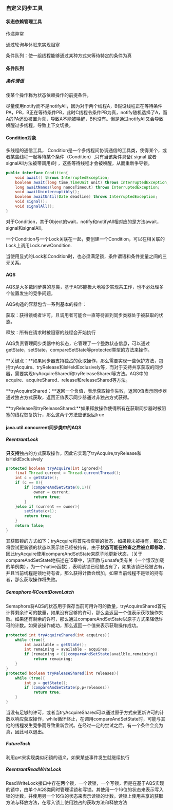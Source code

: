 ### 自定义同步工具

#### 状态依赖管理工具

传递异常

通过轮询与休眠来实现阻塞

条件队列：使一组线程能够通过某种方式来等待特定的条件为真

#### 条件队列

##### 条件谓语

使某个操作称为状态依赖操作的前提条件，

尽量使用notify而不是notifyAll，因为对于两个线程A，B假设线程正在等待条件PA，PB，B正在等待条件PB，此时C线程令条件PB为真，notify随机选择了A，而A的PA还没被置为真，导致A不能被唤醒，B也没有。但是通过notifyAll又会导致唤醒过多线程，导致上下文切换。

#### Condition对象

多线程的通信工具， Condition是一个多线程间协调通信的工具类，使得某个，或者某些线程一起等待某个条件（Condition）,只有当该条件具备( signal 或者 signalAll方法被带调用)时 ，这些等待线程才会被唤醒，从而重新争夺锁。 

```java
public interface Condition{
	void await() throws InterruptedException;
    boolean await(long time,TimeUnit unit) throws InterruptedException;
    long awaitNanos(long nanosTimeout) throws InterruptedException;
    void awaitUninterruptibly();
    boolean awaitUntil(Date deadline) throws InterruptedException;
    void signal();
    void signalAll();
}
```

对于Condition，其于Object的wait，notify和notifyAll相对应的是方法await，signal和signalAll。

一个Condition与一个Lock关联在一起，要创建一个Condition，可以在相关联的Lock上调用Lock.newCondition.

当使用显式的Lock和Condition时，也必须满足锁，条件谓语和条件变量之间的三元关系。

#### AQS

AQS是大多数同步类的基类，基于AQS能极大地减少实现共工作，也不必处理多个位置发生的竞争问题，

AQS构造的容器包含一系列基本的操作：

获取：获得锁或者许可，且调用者可能会一直等待直到同步类器处于被获取的状态。

释放：所有在请求时被阻塞的线程会开始执行

AQS负责管理同步类器中的状态，它管理了一个整数状态信息，可以通过getState，setState，compareSetState等protected类型的方法来操作。

**关键点：**如果同步器支持独占的获取操作，那么需要实现一些保护方法，包括tryAcquire、tryRelease和isHeldExclusively等，而对于支持共享获取的同步器，需要实现tryAcquireShared和tryReleaseShared等方法。AQS中的acquire、acquireShared、release和releaseShared等方法。

**tryAcquireShared：**返回一个负值，表示获取操作失败，返回0值表示同步器通过独占方式获取，返回正值表示同步器通过非独占方式获得。

**tryRelease和tryReleaseShared:**如果释放操作使得所有在获取同步器时被阻塞的线程恢复执行，那么这两个方法应该返回true

#### java.util.concurrent同步类中的AQS

##### ReentrantLock

**只支持**独占的方式获取操作，因此它实现了tryAcquire,tryRelease和isHeldExclusively

```java
protected boolean tryAcquire(int ignored){
    final Thread current = Thread.currentThread();
    int c = getState();
    if (c == 0){
		if (compareAndSetState(0,1)){
            owner = current;
            return true;
        }
    }else if (current == owner){
        setState(c+1);
        return true;
    }
    return false;
}
```

其获取锁的方式如下：tryAcquire将首先检查锁的状态，如果锁未被持有，那么它将尝试更新锁的状态以表示锁已经被持有，由于**状态可能在检查之后被立即修改**，因此tryAcquire使用compareAndSetState来原子地更新状态，（关于compareAndSetState地描述在15章中，该函数与unsafe类有关（一个饿汉加载的单例类），为一个native函数），表明该锁已经被占有了，如果该锁已经被占有，并且当前线程是锁地持有者，那么获得计数会增加，如果当前线程不是锁的持有者，那么获取操作将失败。

##### Semaphore与CountDownLatch

Semaphore将AQS的状态用于保存当前可用许可的数量，tryAcquireShared首先计算剩余许可的数量，如果没有足够的许可，那么会返回一个值表示获取操作失败。如果还有剩余的许可，那么通过compareAndSetState以原子方式来降低许可的计数。如果该操作成功，那么返回一个值来表示获取操作成功。

```java
protected int tryAcquireShared(int acquires){
    while (true){
        int available = getState();
        int remaining = available - acquires;
        if (remaining < 0||compareAndSetState(availble,remaining))
            return remaining;
    }
}
protected boolean tryReleaseShared(int releases){
    while (true){
        int p = getState();
        if (compareAndSetState(p,p+releases))
            return true;
    }
}
```

当没有足够的许可，或者当tryAcquireShared可以通过原子方式来更新许可的计数以响应获取操作，while循环终止，在调用compareAndSetState时，可能与其他的线程发生竞争而导致重新尝试。在经过一定的尝试之后，有一个条件会变为真，因此可以退出。

##### FutureTask

利用get来实现类似闭锁的语义，如果某些事件发生就继续执行

##### ReentrantReadWriteLock

ReadWriteLock接口中存在两个锁，一个读锁，一个写锁，但是在基于AQS实现的锁中，由单个AQS类同时管理读锁和写锁。其使用一个16位的状态来表示写入锁的计数，并使用另一个16位的状态来表示读锁的计数。读锁上使用共享的获取方法与释放方法，在写入锁上使用独占的获取方法和释放方法

